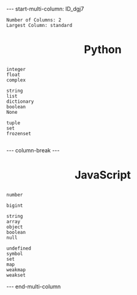 
--- start-multi-column: ID_dgj7
```column-settings
Number of Columns: 2
Largest Column: standard
```

# <p align="center">Python</p>
```
integer
float
complex

string
list
dictionary
boolean
None

tuple
set
frozenset


```
--- column-break ---

# <p align="center">JavaScript</p>
```
number

bigint

string
array
object
boolean
null

undefined
symbol
set
map
weakmap
weakset
```
--- end-multi-column


